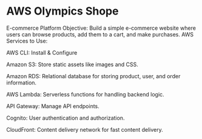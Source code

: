 # AWS Olympics Shope

E-commerce Platform
Objective: Build a simple e-commerce website where users can browse products, add them to a cart, and make purchases.
AWS Services to Use:

AWS CLI: Install & Configure

Amazon S3: Store static assets like images and CSS.

Amazon RDS: Relational database for storing product, user, and order information.

AWS Lambda: Serverless functions for handling backend logic.

API Gateway: Manage API endpoints.

Cognito: User authentication and authorization.

CloudFront: Content delivery network for fast content delivery.
